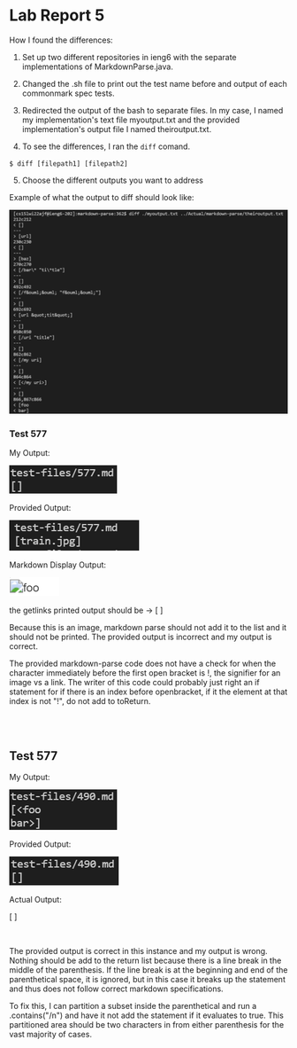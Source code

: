 # Lab Report 5

How I found the differences:

1.  Set up two different repositories in ieng6 with the separate implementations of MarkdownParse.java.

2. Changed the .sh file to print out the test name before and output of each commonmark spec tests. 

3. Redirected the output of the bash to separate files. In my case, I named my implementation's text file myoutput.txt and the provided implementation's output file I named theiroutput.txt.

4. To see the differences, I ran the ```diff``` comand.

```
$ diff [filepath1] [filepath2]
```

5. Choose the different outputs you want to address

Example of what the output to diff should look like:

![Image](diff-output.png)

### Test 577

My Output:

![Image](mytestfile577.png)

Provided Output:

![Image](theirtestfile577.png)


Markdown Display Output:

![Image](actualoutput577.png)

the getlinks printed output should be -> [ ]

Because this is an image, markdown parse should not add it to the list and it should not be printed. The provided output is incorrect and my output is correct.

The provided markdown-parse code does not have a check for when the character immediately before the first open bracket is !, the signifier for an image vs a link. The writer of this code could probably just right an if statement for if there is an index before openbracket, if it the element at that index is not "!", do not add to toReturn.   

<br/>
<br/>

## Test 577


My Output:

![Image](mytestfile490.png)

Provided Output:

![Image](theirtestfile490.png)

Actual Output:

[ ]


<br/>

The provided output is correct in this instance and my output is wrong. Nothing should be add to the return list because there is a line break in the middle of the parenthesis. If the line break is at the beginning and end of the parenthetical space, it is ignored, but in this case it breaks up the statement and thus does not follow correct markdown specifications.

To fix this, I can partition a subset inside the parenthetical and run a .contains("/n") and have it not add the statement if it evaluates to true. This partitioned area should be two characters in from either parenthesis for the vast majority of cases. 


